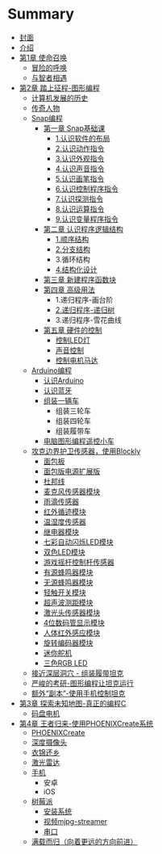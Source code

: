 # Summary

* [封面](feng-mian.md)
* [介绍](README.md)
* [第1章 使命召唤](di-1-zhang-shi-ming-zhao-huan.md)
  * [冒险的呼唤](mao-xian-de-zhao-hu.md)
  * [与智者相遇](di-1-zhang-shi-ming-zhao-huan/yu-zhi-zhe-xiang-yu.md)
* [第2章 踏上征程-图形编程](chapter1.md)
  * [计算机发展的历史](ji-suan-ji-fa-zhan-de-li-shi.md)
  * [传奇人物](chuan-qi-ren-wu.md)
  * [Snap编程](da-kai-snap.md)
    * [第一章 Snap基础课](da-kai-snap/snapji-chu-8bfe-ren-shi-snap.md)
      * [1.认识软件的布局](da-kai-snap/snapji-chu-8bfe-ren-shi-snap/1ren-shi-ruan-jian-de-bu-ju.md)
      * [2.认识动作指令](da-kai-snap/snapji-chu-8bfe-ren-shi-snap/2ren-shi-dong-zuo-zhi-ling.md)
      * [3.认识外观指令](da-kai-snap/snapji-chu-8bfe-ren-shi-snap/3ren-shi-wai-guan-zhi-ling.md)
      * [4.认识声音指令](da-kai-snap/snapji-chu-8bfe-ren-shi-snap/4ren-shi-sheng-yin-zhi-ling.md)
      * [5.认识画笔指令](da-kai-snap/snapji-chu-8bfe-ren-shi-snap/5ren-shi-hua-bi-zhi-ling.md)
      * [6.认识控制程序指令](da-kai-snap/snapji-chu-8bfe-ren-shi-snap/6ren-shi-kong-zhi-cheng-xu-zhi-ling.md)
      * [7.认识探测指令](da-kai-snap/snapji-chu-8bfe-ren-shi-snap/7ren-shi-zhen-ce-zhi-ling.md)
      * [8.认识运算指令](da-kai-snap/snapji-chu-8bfe-ren-shi-snap/8ren-shi-shu-zi-he-luo-ji-yun-suan-zhi-ling.md)
      * [9.认识变量程序指令](da-kai-snap/snapji-chu-8bfe-ren-shi-snap/9ren-shi-bian-liang-cheng-xu-zhi-ling.md)
    * [第二章 认识程序逻辑结构](da-kai-snap/di-er-zhang-ren-shi-cheng-xu-jie-gou.md)
      * [1.顺序结构](da-kai-snap/di-er-zhang-ren-shi-cheng-xu-jie-gou/1shun-xu-jie-gou.md)
      * [2.分支结构](da-kai-snap/di-er-zhang-ren-shi-cheng-xu-jie-gou/2fen-zhi-jie-gou.md)
      * 3.循环结构
      * [4.结构化设计](da-kai-snap/di-er-zhang-ren-shi-cheng-xu-jie-gou/4jie-gou-hua-she-ji.md)
    * [第三章 新建程序函数块](da-kai-snap/di-san-zhang-xin-jian-cheng-xu-han-shu-kuai.md)
    * [第四章 高级用法](da-kai-snap/di-si-zhang-gao-ji-yong-fa.md)
      * 1.递归程序-画台阶
      * [2.递归程序-递归树](da-kai-snap/di-si-zhang-gao-ji-yong-fa/2hua-tai-jie.md)
      * 3.递归程序-雪花曲线
    * [第五章 硬件的控制](da-kai-snap/di-wu-zhang-shi-yong-snap-kong-zhi-dian-ji.md)
      * [控制LED灯](da-kai-snap/di-wu-zhang-shi-yong-snap-kong-zhi-dian-ji/kong-zhi-led-deng.md)
      * [声音控制](da-kai-snap/di-wu-zhang-shi-yong-snap-kong-zhi-dian-ji/sheng-yin-kong-zhi.md)
      * [控制电机马达](da-kai-snap/di-wu-zhang-shi-yong-snap-kong-zhi-dian-ji/kong-zhi-dian-ji-ma-da.md)
  * [Arduino编程](di-yi-ge-ji-xian.md)
    * [认识Arduino](di-yi-ge-ji-xian/arduino.md)
    * [认识蓝牙](di-yi-ge-ji-xian/lan-ya.md)
    * [组装一辆车](di-yi-ge-ji-xian/zu-zhuang-ying-jian.md)
      * 组装三轮车
      * 组装四轮车
      * 组装履带车
    * [电脑图形编程遥控小车](di-yi-ge-ji-xian/tu-xing-bian-cheng-yao-kong.md)
  * [攻克边界护卫传感器，使用Blockly](di-3-zhang-sao-chu-bian-jie-hu-wei.md)
    * [面包板](di-3-zhang-sao-chu-bian-jie-hu-wei/mian-bao-ban.md)
    * [面包版电源扩展版](di-3-zhang-sao-chu-bian-jie-hu-wei/dian-yuan-kuo-zhan-ban.md)
    * [杜邦线](di-3-zhang-sao-chu-bian-jie-hu-wei/du-bang-xian.md)
    * [麦克风传感器模块](di-3-zhang-sao-chu-bian-jie-hu-wei/mai-ke-feng-chuan-gan-qi-mo-kuai.md)
    * [雨滴传感器](di-3-zhang-sao-chu-bian-jie-hu-wei/yu-di-chuan-gan-qi.md)
    * [红外循迹模块](di-3-zhang-sao-chu-bian-jie-hu-wei/hong-wai-xun-ji-mo-kuai.md)
    * [温湿度传感器](di-3-zhang-sao-chu-bian-jie-hu-wei/shu-zi-wen-shi-du-chuan-gan-qi.md)
    * [继电器模块](di-3-zhang-sao-chu-bian-jie-hu-wei/ji-dian-qi-mo-kuai.md)
    * [七彩自动闪烁LED模块](di-3-zhang-sao-chu-bian-jie-hu-wei/qi-cai-zi-dong-shan-shuo-led-mo-kuai.md)
    * [双色LED模块](di-3-zhang-sao-chu-bian-jie-hu-wei/shuang-se-led-mo-kuai.md)
    * [游戏摇杆控制杆传感器](di-3-zhang-sao-chu-bian-jie-hu-wei/you-xi-yao-gan-kong-zhi-gan-chuan-gan-qi.md)
    * [有源蜂鸣器模块](di-3-zhang-sao-chu-bian-jie-hu-wei/you-yuan-feng-ming-qi-mo-kuai.md)
    * [无源蜂鸣器模块](di-3-zhang-sao-chu-bian-jie-hu-wei/wu-yuan-feng-ming-qi-mo-kuai.md)
    * [轻触开关模块](di-3-zhang-sao-chu-bian-jie-hu-wei/qing-hong-kai-guan-mo-kuai.md)
    * [超声波测距模块](di-3-zhang-sao-chu-bian-jie-hu-wei/chao-sheng-bo-ce-ju-mo-kuai.md)
    * [激光头传感器模块](di-3-zhang-sao-chu-bian-jie-hu-wei/ji-guang-tou-chuan-gan-qi-mo-kuai.md)
    * [4位数码管显示模块](di-3-zhang-sao-chu-bian-jie-hu-wei/4wei-shu-ma-guan-xian-shi-mo-kuai.md)
    * [人体红外感应模块](di-3-zhang-sao-chu-bian-jie-hu-wei/ren-ti-hong-wai-gan-ying-mo-kuai.md)
    * [旋转编码器模块](di-3-zhang-sao-chu-bian-jie-hu-wei/xuan-zhuan-bian-ma-qi-mo-kuai.md)
    * [迷你舵机](di-3-zhang-sao-chu-bian-jie-hu-wei/mi-ni-duo-ji.md)
    * [三色RGB LED](di-3-zhang-sao-chu-bian-jie-hu-wei/san-se-rgbled.md)
  * [接近深层洞穴 - 组装履带坦克](jie-jin-shen-ceng-dong-xue.md)
  * [严峻的考研-图形编程让坦克运行](yan-jun-de-kao-yan.md)
  * [额外“副本”-使用手机控制坦克](huo-de-jiang-li.md)
* [第3章 探索未知地图-真正的编程C](hui-qu-de-lu/zhong-sheng.md)
  * [码盘电机](hui-qu-de-lu/zhong-sheng/ma-pan-dian-ji.md)
* [第4章 王者归来-使用PHOENIXCreate系统](hui-qu-de-lu.md)
  * [PHOENIXCreate](hui-qu-de-lu/zhong-sheng/phoenixcreate.md)
  * [深度摄像头](hui-qu-de-lu/zhong-sheng/shen-du-she-xiang-tou.md)
  * [衣锦还乡](hui-qu-de-lu/yi-jin-huan-xiang.md)
  * [激光雷达](hui-qu-de-lu/zhong-sheng/ji-guang-lei-da.md)
  * [手机](hui-qu-de-lu/zhong-sheng/android.md)
    * 安卓
    * iOS
  * [树莓派](hui-qu-de-lu/zhong-sheng/shu-mei-pai.md)
    * [安装系统](hui-qu-de-lu/zhong-sheng/shu-mei-pai/an-zhuang-xi-tong.md)
    * [视频mjpg-streamer](hui-qu-de-lu/zhong-sheng/shu-mei-pai/mjpg-streamer.md)
    * [串口](hui-qu-de-lu/zhong-sheng/shu-mei-pai/chuan-kou.md)
  * [满载而归（向着更远的方向前进）](hui-qu-de-lu/man-zai-er-gui.md)

